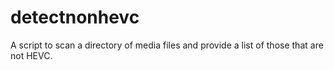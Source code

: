 # detectnonhevc
A script to scan a directory of media files and provide a list of those that are not HEVC.
